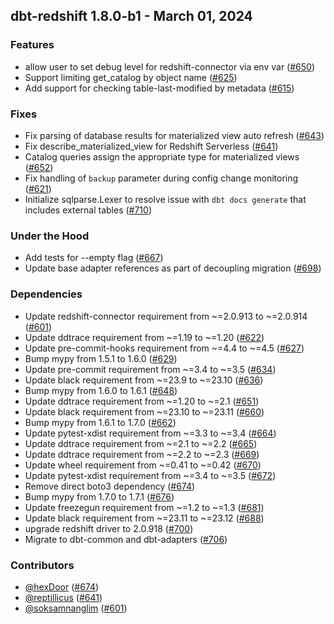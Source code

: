 ## dbt-redshift 1.8.0-b1 - March 01, 2024

### Features

- allow user to set debug level for redshift-connector via env var ([#650](https://github.com/dbt-labs/dbt-redshift/issues/650))
- Support limiting get_catalog by object name ([#625](https://github.com/dbt-labs/dbt-redshift/issues/625))
- Add support for checking table-last-modified by metadata ([#615](https://github.com/dbt-labs/dbt-redshift/issues/615))

### Fixes

- Fix parsing of database results for materialized view auto refresh ([#643](https://github.com/dbt-labs/dbt-redshift/issues/643))
- Fix describe_materialized_view for Redshift Serverless ([#641](https://github.com/dbt-labs/dbt-redshift/issues/641))
- Catalog queries assign the appropriate type for materialized views ([#652](https://github.com/dbt-labs/dbt-redshift/issues/652))
- Fix handling of `backup` parameter during config change monitoring ([#621](https://github.com/dbt-labs/dbt-redshift/issues/621))
- Initialize sqlparse.Lexer to resolve issue with `dbt docs generate` that includes external tables ([#710](https://github.com/dbt-labs/dbt-redshift/issues/710))

### Under the Hood

- Add tests for --empty flag ([#667](https://github.com/dbt-labs/dbt-redshift/issues/667))
- Update base adapter references as part of decoupling migration ([#698](https://github.com/dbt-labs/dbt-redshift/issues/698))

### Dependencies

- Update redshift-connector requirement from ~=2.0.913 to ~=2.0.914 ([#601](https://github.com/dbt-labs/dbt-redshift/pull/601))
- Update ddtrace requirement from ~=1.19 to ~=1.20 ([#622](https://github.com/dbt-labs/dbt-redshift/pull/622))
- Update pre-commit-hooks requirement from ~=4.4 to ~=4.5 ([#627](https://github.com/dbt-labs/dbt-redshift/pull/627))
- Bump mypy from 1.5.1 to 1.6.0 ([#629](https://github.com/dbt-labs/dbt-redshift/pull/629))
- Update pre-commit requirement from ~=3.4 to ~=3.5 ([#634](https://github.com/dbt-labs/dbt-redshift/pull/634))
- Update black requirement from ~=23.9 to ~=23.10 ([#636](https://github.com/dbt-labs/dbt-redshift/pull/636))
- Bump mypy from 1.6.0 to 1.6.1 ([#648](https://github.com/dbt-labs/dbt-redshift/pull/648))
- Update ddtrace requirement from ~=1.20 to ~=2.1 ([#651](https://github.com/dbt-labs/dbt-redshift/pull/651))
- Update black requirement from ~=23.10 to ~=23.11 ([#660](https://github.com/dbt-labs/dbt-redshift/pull/660))
- Bump mypy from 1.6.1 to 1.7.0 ([#662](https://github.com/dbt-labs/dbt-redshift/pull/662))
- Update pytest-xdist requirement from ~=3.3 to ~=3.4 ([#664](https://github.com/dbt-labs/dbt-redshift/pull/664))
- Update ddtrace requirement from ~=2.1 to ~=2.2 ([#665](https://github.com/dbt-labs/dbt-redshift/pull/665))
- Update ddtrace requirement from ~=2.2 to ~=2.3 ([#669](https://github.com/dbt-labs/dbt-redshift/pull/669))
- Update wheel requirement from ~=0.41 to ~=0.42 ([#670](https://github.com/dbt-labs/dbt-redshift/pull/670))
- Update pytest-xdist requirement from ~=3.4 to ~=3.5 ([#672](https://github.com/dbt-labs/dbt-redshift/pull/672))
- Remove direct boto3 dependency ([#674](https://github.com/dbt-labs/dbt-redshift/pull/674))
- Bump mypy from 1.7.0 to 1.7.1 ([#676](https://github.com/dbt-labs/dbt-redshift/pull/676))
- Update freezegun requirement from ~=1.2 to ~=1.3 ([#681](https://github.com/dbt-labs/dbt-redshift/pull/681))
- Update black requirement from ~=23.11 to ~=23.12 ([#688](https://github.com/dbt-labs/dbt-redshift/pull/688))
- upgrade redshift driver to 2.0.918 ([#700](https://github.com/dbt-labs/dbt-redshift/pull/700))
- Migrate to dbt-common and dbt-adapters ([#706](https://github.com/dbt-labs/dbt-redshift/pull/706))

### Contributors
- [@hexDoor](https://github.com/hexDoor) ([#674](https://github.com/dbt-labs/dbt-redshift/pull/674))
- [@reptillicus](https://github.com/reptillicus) ([#641](https://github.com/dbt-labs/dbt-redshift/issues/641))
- [@soksamnanglim](https://github.com/soksamnanglim) ([#601](https://github.com/dbt-labs/dbt-redshift/pull/601))
